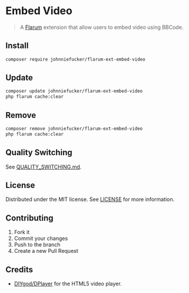 # Embed Video

> A [Flarum](https://flarum.org) extension that allow users to embed video using BBCode.

## Install

```sh
composer require johnniefucker/flarum-ext-embed-video
```

## Update

```sh
composer update johnniefucker/flarum-ext-embed-video
php flarum cache:clear
```

## Remove

```sh
composer remove johnniefucker/flarum-ext-embed-video
php flarum cache:clear
```

## Quality Switching

See [QUALITY_SWITCHING.md](QUALITY_SWITCHING.md).

## License

Distributed under the MIT license. See [LICENSE](LICENSE) for more information.

## Contributing

1. Fork it
2. Commit your changes
3. Push to the branch
4. Create a new Pull Request

## Credits

- [DIYgod/DPlayer](https://github.com/DIYgod/DPlayer) for the HTML5 video player.
